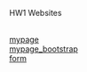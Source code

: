 <!DOCTYPE html>
<html>

<head>
    <title>My Websites!</title>
    <!-- Bootstrap core CSS -->
    <link rel="stylesheet" href="https://stackpath.bootstrapcdn.com/bootstrap/4.2.1/css/bootstrap.min.css" integrity="sha384-GJzZqFGwb1QTTN6wy59ffF1BuGJpLSa9DkKMp0DgiMDm4iYMj70gZWKYbI706tWS" crossorigin="anonymous">
    <link href="../resources/css/my_style.css" rel="stylesheet">
</head>

<body>
    <p>HW1 Websites<p>
    <br>
    <a href="mypage.HTML">mypage</a>
    <br>
    <a href="mypage_bootstrap.HTML">mypage_bootstrap</a>
    <br>
    <a href="form.HTML">form</a>

</body>

</html>
